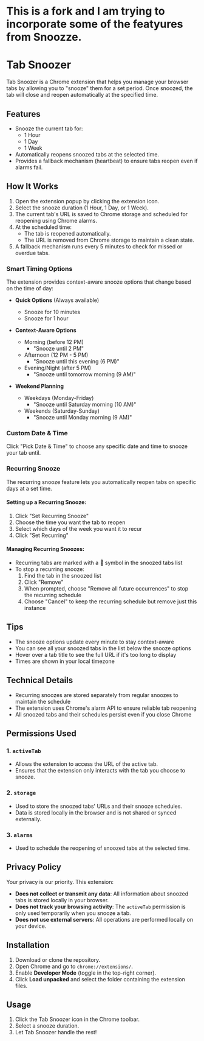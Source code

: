 # This is a fork and I am trying to incorporate some of the featyures from Snoozze. 

# Tab Snoozer

Tab Snoozer is a Chrome extension that helps you manage your browser tabs by allowing you to "snooze" them for a set period. Once snoozed, the tab will close and reopen automatically at the specified time.

## Features
- Snooze the current tab for:
  - 1 Hour
  - 1 Day
  - 1 Week
- Automatically reopens snoozed tabs at the selected time.
- Provides a fallback mechanism (heartbeat) to ensure tabs reopen even if alarms fail.
## How It Works
1. Open the extension popup by clicking the extension icon.
2. Select the snooze duration (1 Hour, 1 Day, or 1 Week).
3. The current tab's URL is saved to Chrome storage and scheduled for reopening using Chrome alarms.
4. At the scheduled time:
   - The tab is reopened automatically.
   - The URL is removed from Chrome storage to maintain a clean state.
5. A fallback mechanism runs every 5 minutes to check for missed or overdue tabs.

### Smart Timing Options

The extension provides context-aware snooze options that change based on the time of day:

- **Quick Options** (Always available)
  - Snooze for 10 minutes
  - Snooze for 1 hour

- **Context-Aware Options**
  - Morning (before 12 PM)
    - "Snooze until 2 PM"
  - Afternoon (12 PM - 5 PM)
    - "Snooze until this evening (6 PM)"
  - Evening/Night (after 5 PM)
    - "Snooze until tomorrow morning (9 AM)"

- **Weekend Planning**
  - Weekdays (Monday-Friday)
    - "Snooze until Saturday morning (10 AM)"
  - Weekends (Saturday-Sunday)
    - "Snooze until Monday morning (9 AM)"

### Custom Date & Time

Click "Pick Date & Time" to choose any specific date and time to snooze your tab until.

### Recurring Snooze

The recurring snooze feature lets you automatically reopen tabs on specific days at a set time.

#### Setting up a Recurring Snooze:
1. Click "Set Recurring Snooze"
2. Choose the time you want the tab to reopen
3. Select which days of the week you want it to recur
4. Click "Set Recurring"

#### Managing Recurring Snoozes:
- Recurring tabs are marked with a 🔄 symbol in the snoozed tabs list
- To stop a recurring snooze:
  1. Find the tab in the snoozed list
  2. Click "Remove"
  3. When prompted, choose "Remove all future occurrences" to stop the recurring schedule
  4. Choose "Cancel" to keep the recurring schedule but remove just this instance

## Tips
- The snooze options update every minute to stay context-aware
- You can see all your snoozed tabs in the list below the snooze options
- Hover over a tab title to see the full URL if it's too long to display
- Times are shown in your local timezone

## Technical Details
- Recurring snoozes are stored separately from regular snoozes to maintain the schedule
- The extension uses Chrome's alarm API to ensure reliable tab reopening
- All snoozed tabs and their schedules persist even if you close Chrome

## Permissions Used
### 1. `activeTab`
- Allows the extension to access the URL of the active tab.
- Ensures that the extension only interacts with the tab you choose to snooze.

### 2. `storage`
- Used to store the snoozed tabs' URLs and their snooze schedules.
- Data is stored locally in the browser and is not shared or synced externally.

### 3. `alarms`
- Used to schedule the reopening of snoozed tabs at the selected time.

## Privacy Policy
Your privacy is our priority. This extension:
- **Does not collect or transmit any data**: All information about snoozed tabs is stored locally in your browser.
- **Does not track your browsing activity**: The `activeTab` permission is only used temporarily when you snooze a tab.
- **Does not use external servers**: All operations are performed locally on your device.

## Installation
1. Download or clone the repository.
2. Open Chrome and go to `chrome://extensions/`.
3. Enable **Developer Mode** (toggle in the top-right corner).
4. Click **Load unpacked** and select the folder containing the extension files.

## Usage
1. Click the Tab Snoozer icon in the Chrome toolbar.
2. Select a snooze duration.
3. Let Tab Snoozer handle the rest!
